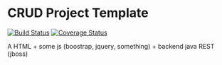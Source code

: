 CRUD Project Template
=================

[![Build Status](https://travis-ci.org/buzzo/js-rest-crud.svg?branch=master)](https://travis-ci.org/buzzo/js-rest-crud)
[![Coverage Status](https://img.shields.io/coveralls/buzzo/js-rest-crud.svg)](https://coveralls.io/r/buzzo/js-rest-crud)


A HTML + some js (boostrap, jquery, something) + backend java REST (jboss)


